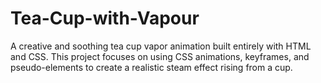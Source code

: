 # Tea-Cup-with-Vapour
A creative and soothing tea cup vapor animation built entirely with HTML and CSS. This project focuses on using CSS animations, keyframes, and pseudo-elements to create a realistic steam effect rising from a cup.
